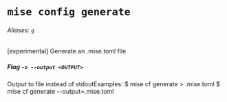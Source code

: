 # `mise config generate`

###### Aliases: `g`

[experimental] Generate an .mise.toml file

##### Flag `-o --output <OUTPUT>`

Output to file instead of stdoutExamples:
  $ mise cf generate > .mise.toml
  $ mise cf generate --output=.mise.toml
